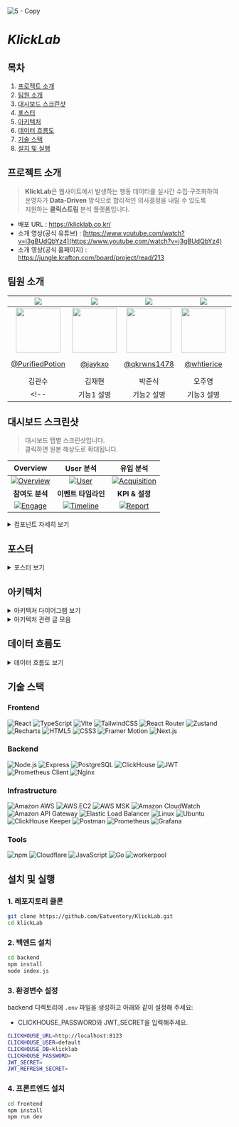 ![5 - Copy](https://github.com/user-attachments/assets/672ea52a-5424-419d-8908-52b85057fdc0)


# *KlickLab*

## 목차

1. [프로젝트 소개](#프로젝트-소개)
2. [팀원 소개](#팀원-소개)
3. [대시보드 스크린샷](#대시보드-스크린샷)
4. [포스터](#포스터)
5. [아키텍처](#아키텍처)
6. [데이터 흐름도](#데이터-흐름도)
7. [기술 스택](#기술-스택)
8. [설치 및 실행](#설치-및-실행)

## 프로젝트 소개
> **KlickLab**은 웹사이트에서 발생하는 행동 데이터를 실시간 수집·구조화하여<br />
> 운영자가 **Data-Driven** 방식으로 합리적인 의사결정을 내릴 수 있도록<br />
> 지원하는 **클릭스트림** 분석 플랫폼입니다.
- 배포 URL : https://klicklab.co.kr/
- 소개 영상(공식 유튜브) : [https://www.youtube.com/watch?v=j3gBUdQbYz4](https://www.youtube.com/watch?v=j3gBUdQbYz4)
- 소개 영상(공식 홈페이지) : https://jungle.krafton.com/board/project/read/213

## 팀원 소개
| <img src="https://img.shields.io/badge/Project_Leader-FF5733" /> | <img src="https://img.shields.io/badge/Frontend_Leader-%2300264B" /> | <img src="https://img.shields.io/badge/Backend_Leader-%2310069F" /> | <img src="https://img.shields.io/badge/Database_Leader-blue" /> | <img src="https://img.shields.io/badge/발사대_Leader-%23009688" /> | <img src="https://img.shields.io/badge/Infra_Leader-003df3" /> |
| :--------------------------------------------------------------: | :--------------------------------------------------------------: | :--------------------------------------------------------------------------: | :-----------------------------------------------------------: | :-----------------------------------------------------------: | :-----------------------------------------------------------: |
| <img src="https://avatars.githubusercontent.com/PurifiedPotion" width="100"/> | <img src="https://avatars.githubusercontent.com/jaykxo" width="100"/> | <img src="https://avatars.githubusercontent.com/qkrwns1478" width="100"/> | <img src="https://avatars.githubusercontent.com/whtierice" width="100"/> | <img src="https://avatars.githubusercontent.com/Fharena" width="100"/> | <img src="https://avatars.githubusercontent.com/At-this-moment" width="100"/> |
| [@PurifiedPotion](https://github.com/PurifiedPotion) | [@jaykxo](https://github.com/jaykxo) | [@qkrwns1478](https://github.com/qkrwns1478) | [@whtierice](https://github.com/whtierice) | [@Fharena](https://github.com/Fharena) | [@At-this-moment](https://github.com/At-this-moment) |
| 김관수 | 김재현 | 박준식 | 오주영 | 윤석주 | 이현재 |
<!-- | 기능1 설명 | 기능2 설명 | 기능3 설명 | 기능4 설명 | 기능5 설명 | 기능6 설명 | -->

## 대시보드 스크린샷

> 대시보드 탭별 스크린샷입니다. <br/>클릭하면 원본 해상도로 확대됩니다.

| Overview | User 분석 | 유입 분석 |
|:---:|:---:|:---:|
| [![Overview](https://github.com/user-attachments/assets/a069b4a0-c2b1-44b6-8d67-bb7441967522?raw=true)](https://github.com/user-attachments/assets/a069b4a0-c2b1-44b6-8d67-bb7441967522) | [![User](https://github.com/user-attachments/assets/0517d953-3da3-4f96-b83f-8aa821a82175?raw=true)](https://github.com/user-attachments/assets/0517d953-3da3-4f96-b83f-8aa821a82175) | [![Acquisition](https://github.com/user-attachments/assets/b0ffd88d-f281-43c2-9ded-27bbb89fb924?raw=true)](https://github.com/user-attachments/assets/b0ffd88d-f281-43c2-9ded-27bbb89fb924) |
| **참여도 분석** | **이벤트 타임라인** | **KPI & 설정** |
| [![Engage](https://github.com/user-attachments/assets/2b8c66e0-ea7f-42ee-9ce0-36bce874d143?raw=true)](https://github.com/user-attachments/assets/2b8c66e0-ea7f-42ee-9ce0-36bce874d143) | [![Timeline](https://github.com/user-attachments/assets/1c6546aa-0aca-4353-afea-47fe4e63b6f6?raw=true)](https://github.com/user-attachments/assets/1c6546aa-0aca-4353-afea-47fe4e63b6f6) | [![Report](https://github.com/user-attachments/assets/015974bb-86ed-4380-b6d0-e2d833becf1d?raw=true)](https://github.com/user-attachments/assets/015974bb-86ed-4380-b6d0-e2d833becf1d) |

<details>
<summary>컴포넌트 자세히 보기</summary> <br/>클릭하면 원본 해상도로 확대됩니다.
  
| 컴포넌트 1 | 컴포넌트 2 | 컴포넌트 3 |
|:---:|:---:|:---:|
| [![img1](https://github.com/user-attachments/assets/d0759a17-f49e-40c9-8db7-c496a19db8aa?raw=true)](https://github.com/user-attachments/assets/d0759a17-f49e-40c9-8db7-c496a19db8aa) | [![img2](https://github.com/user-attachments/assets/ef53d693-a40f-4228-a7ab-7a638e6affa8?raw=true)](https://github.com/user-attachments/assets/ef53d693-a40f-4228-a7ab-7a638e6affa8) | [![img3](https://github.com/user-attachments/assets/a3ddabd7-752b-4726-9cc3-2a428e395644?raw=true)](https://github.com/user-attachments/assets/a3ddabd7-752b-4726-9cc3-2a428e395644) |
| **컴포넌트 4** | **컴포넌트 5** | **컴포넌트 6** |
| [![img4](https://github.com/user-attachments/assets/0ea35f15-569a-48d0-8119-9f12c3ace596?raw=true)](https://github.com/user-attachments/assets/0ea35f15-569a-48d0-8119-9f12c3ace596) | [![img5](https://github.com/user-attachments/assets/f682c050-388e-4192-b9b5-fabaa8783c2e?raw=true)](https://github.com/user-attachments/assets/f682c050-388e-4192-b9b5-fabaa8783c2e) | [![img6](https://github.com/user-attachments/assets/e17d5e05-51f3-4439-a626-301313bae503?raw=true)](https://github.com/user-attachments/assets/e17d5e05-51f3-4439-a626-301313bae503) |
| **컴포넌트 7** | **컴포넌트 8** | **컴포넌트 9** |
| [![img7](https://github.com/user-attachments/assets/15f3e8ef-593d-41db-9d1a-f5e01077f46c?raw=true)](https://github.com/user-attachments/assets/15f3e8ef-593d-41db-9d1a-f5e01077f46c) | [![img8](https://github.com/user-attachments/assets/1b2b7fb9-06cf-4fec-9ea4-a0437d546e2a?raw=true)](https://github.com/user-attachments/assets/1b2b7fb9-06cf-4fec-9ea4-a0437d546e2a) | [![img9](https://github.com/user-attachments/assets/6a1d14cc-0578-423d-953b-19399e996782?raw=true)](https://github.com/user-attachments/assets/6a1d14cc-0578-423d-953b-19399e996782) |
| **컴포넌트 10** | **컴포넌트 11** | **컴포넌트 12** |
| [![img10](https://github.com/user-attachments/assets/2d0216a4-e75b-49fa-b779-d3a936a6d6fe?raw=true)](https://github.com/user-attachments/assets/2d0216a4-e75b-49fa-b779-d3a936a6d6fe) | [![img11](https://github.com/user-attachments/assets/bd6dd864-2fe1-4395-9647-229ca294e936?raw=true)](https://github.com/user-attachments/assets/bd6dd864-2fe1-4395-9647-229ca294e936) | [![img12](https://github.com/user-attachments/assets/407a9808-5a3e-4882-8b8c-ae5ced09edf3?raw=true)](https://github.com/user-attachments/assets/407a9808-5a3e-4882-8b8c-ae5ced09edf3) |
| **컴포넌트 13** | **컴포넌트 14** |  |
| [![img13](https://github.com/user-attachments/assets/a0af75d5-96f1-4593-9b40-a37e19669b9c?raw=true)](https://github.com/user-attachments/assets/a0af75d5-96f1-4593-9b40-a37e19669b9c) | [![img14](https://github.com/user-attachments/assets/e39dcf22-5c31-4566-9748-2ced79cb2eb6?raw=true)](https://github.com/user-attachments/assets/e39dcf22-5c31-4566-9748-2ced79cb2eb6) |  |

</details>

## 포스터

<details>
<summary>포스터 보기</summary>

<div align="center">

<img src="https://github.com/user-attachments/assets/2982378f-6e4d-42e7-be14-10f9972d5573" width="80%" alt="KlickLab Poster" />

</div>

</details>

## 아키텍처

<details>
<summary>아키텍처 다이어그램 보기</summary>

<div align="center">

<img src="https://github.com/user-attachments/assets/e1b65435-379c-494c-a612-03a6ae95a116" width="80%" alt="KlickLab Architecture" />

</div>

</details>

<details>
<summary>아키텍처 관련 글 모음</summary>

### Architectural Improvements 시리즈
1. [Architectural Improvements 1](https://velog.io/@qnfrma1997/Architectural-Improvements-1)  
2. [Architectural Improvements 2](https://velog.io/@qnfrma1997/Architectural-Improvements-2)  
3. [Architectural Improvements 3](https://velog.io/@qnfrma1997/Architectural-Improvements-3)  
4. [Architectural Improvements 4](https://velog.io/@qnfrma1997/Architectural-Improvements4)  

### DeepDive 시리즈
- [DeepDive: GC Triggered Stop-the-World](https://velog.io/@qnfrma1997/DeepDive-GC-Triggered-Stop-the-World)  
- [DeepDive: Many Over Mighty](https://velog.io/@qnfrma1997/DeepDive-Many-Over-Mighty)  

</details>


## 데이터 흐름도

<details>
<summary>데이터 흐름도 보기</summary>

<div align="center">

![Infra Architecture for KlickLab](https://github.com/user-attachments/assets/593b10fd-656f-4b7a-aa1f-e179306dcc1c)



</div>

</details>


## 기술 스택

### Frontend  
![React](https://img.shields.io/badge/React-20232A?style=flat&logo=react&logoColor=61DAFB)
![TypeScript](https://img.shields.io/badge/TypeScript-3178C6?style=flat&logo=typescript&logoColor=white)
![Vite](https://img.shields.io/badge/Vite-646CFF?style=flat&logo=vite&logoColor=white)
![TailwindCSS](https://img.shields.io/badge/TailwindCSS-06B6D4?style=flat&logo=tailwindcss&logoColor=white)
![React Router](https://img.shields.io/badge/React--Router-CA4245?style=flat&logo=reactrouter&logoColor=white)
![Zustand](https://img.shields.io/badge/Zustand-000000?style=flat&logo=zustand&logoColor=white)
![Recharts](https://img.shields.io/badge/Recharts-FF4A00?style=flat&logo=chartdotjs&logoColor=white)
![HTML5](https://img.shields.io/badge/HTML5-E34F26?style=flat&logo=html5&logoColor=white)
![CSS3](https://img.shields.io/badge/CSS3-1572B6?style=flat&logo=css&logoColor=white)
![Framer Motion](https://img.shields.io/badge/Framer--Motion-000000?style=flat&logo=framer&logoColor=white)
![Next.js](https://img.shields.io/badge/Next.js-000000?style=flat&logo=next.js&logoColor=white)

### Backend  
![Node.js](https://img.shields.io/badge/Node.js-339933?style=flat&logo=node.js&logoColor=white)
![Express](https://img.shields.io/badge/Express-000000?style=flat&logo=express&logoColor=white)
![PostgreSQL](https://img.shields.io/badge/PostgreSQL-4169E1?style=flat&logo=postgresql&logoColor=white)
![ClickHouse](https://img.shields.io/badge/ClickHouse-FFCC00?style=flat&logo=clickhouse&logoColor=black)
![JWT](https://img.shields.io/badge/JWT-000000?style=flat&logo=jsonwebtokens&logoColor=white)
![Prometheus Client](https://img.shields.io/badge/Prom--Client-000000?style=flat&logo=prometheus&logoColor=white)
![Nginx](https://img.shields.io/badge/Nginx-009639?style=flat&logo=nginx&logoColor=white)

### Infrastructure  
![Amazon AWS](https://img.shields.io/badge/Amazon_AWS-232F3E?style=flat&logo=amazonaws&logoColor=white)
![AWS EC2](https://img.shields.io/badge/AWS--EC2-FF9900?style=flat&logo=amazonec2&logoColor=black)
![AWS MSK](https://img.shields.io/badge/AWS--MSK-FF9900?style=flat&logo=apachekafka&logoColor=white)
![Amazon CloudWatch](https://img.shields.io/badge/CloudWatch-FF4F8B?style=flat&logo=amazoncloudwatch&logoColor=white)
![Amazon API Gateway](https://img.shields.io/badge/API--Gateway-FF4F00?style=flat&logo=amazonapigateway&logoColor=white)
![Elastic Load Balancer](https://img.shields.io/badge/Load--Balancer-0073BB?style=flat&logo=awselasticloadbalancing&logoColor=white)
![Linux](https://img.shields.io/badge/Linux-FCC624?style=flat&logo=linux&logoColor=black)
![Ubuntu](https://img.shields.io/badge/Ubuntu-E95420?style=flat&logo=ubuntu&logoColor=white)
![ClickHouse Keeper](https://img.shields.io/badge/ClickHouse--Keeper-FFCC00?style=flat&logo=zookeeper&logoColor=black)
![Postman](https://img.shields.io/badge/Postman-FF6C37?style=flat&logo=postman&logoColor=white)
![Prometheus](https://img.shields.io/badge/Prometheus-E6522C?style=flat&logo=prometheus&logoColor=white)
![Grafana](https://img.shields.io/badge/Grafana-F46800?style=flat&logo=grafana&logoColor=white)

### Tools
![npm](https://img.shields.io/badge/npm-CB3837?style=flat&logo=npm&logoColor=white)
![Cloudflare](https://img.shields.io/badge/Cloudflare-F38020?style=flat&logo=cloudflare&logoColor=white)
![JavaScript](https://img.shields.io/badge/JavaScript-F7DF1E?style=flat&logo=javascript&logoColor=white)
![Go](https://img.shields.io/badge/Go-00ADD8?style=flat&logo=go&logoColor=white)
![workerpool](https://img.shields.io/badge/workerpool-000000?style=flat&logo=nodedotjs&logoColor=white)

## 설치 및 실행

### 1. 레포지토리 클론

```bash
git clone https://github.com/Eatventory/KlickLab.git
cd klickLab
```

### 2. 백엔드 설치

```bash
cd backend
npm install
node index.js
```

### 3. 환경변수 설정
backend 디렉토리에 `.env` 파일을 생성하고 아래와 같이 설정해 주세요:
- CLICKHOUSE_PASSWORD와 JWT_SECRET을 입력해주세요.

```bash
CLICKHOUSE_URL=http://localhost:8123
CLICKHOUSE_USER=default
CLICKHOUSE_DB=klicklab
CLICKHOUSE_PASSWORD=
JWT_SECRET=
JWT_REFRESH_SECRET=
```

### 4. 프론트엔드 설치

```bash
cd frontend
npm install
npm run dev
```

